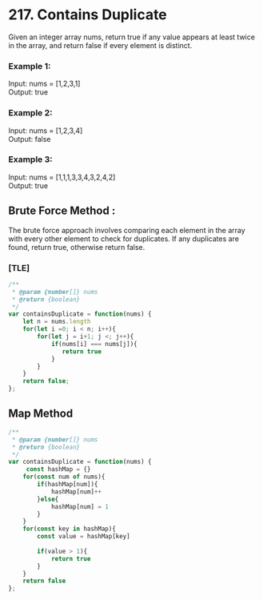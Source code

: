 # 217. Contains Duplicate

Given an integer array nums, return true if any value appears at least twice in the array, and return false if every element is distinct.


### Example 1:
Input: nums = [1,2,3,1]<br>
Output: true<br>

### Example 2:
Input: nums = [1,2,3,4]<br>
Output: false<br>

### Example 3:
Input: nums = [1,1,1,3,3,4,3,2,4,2]<br>
Output: true<br>

## Brute Force Method : 
The brute force approach involves comparing each element in the array with every other element to check for duplicates. If any duplicates are found, return true, otherwise return false.

### [TLE]
```js
/**
 * @param {number[]} nums
 * @return {boolean}
 */
var containsDuplicate = function(nums) {
    let n = nums.length
    for(let i =0; i < n; i++){
        for(let j = i+1; j <; j++){
            if(nums[i] === nums[j]){
               return true
            }     
        }
    }
    return false;
};
```

## Map Method
```js
/**
 * @param {number[]} nums
 * @return {boolean}
 */
var containsDuplicate = function(nums) {
     const hashMap = {}
    for(const num of nums){
        if(hashMap[num]){
            hashMap[num]++
        }else{
            hashMap[num] = 1 
        }
    }
    for(const key in hashMap){
        const value = hashMap[key]
        
        if(value > 1){
            return true
        }
    }
    return false
};
```